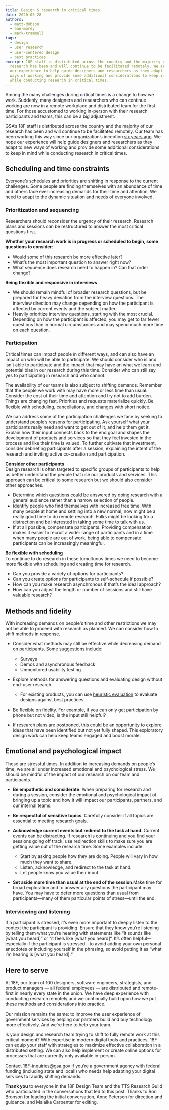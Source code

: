 ```yaml
---
title: Design & research in critical times
date: 2020-05-28
authors:
  - matt-dobson
  - ann-morey
  - mark-trammell
tags:
  - design
  - user research
  - user-centered design
  - best practices
excerpt: 18F staff is distributed across the country and the majority of our
  research has been and will continue to be facilitated remotely. We are sharing
  our experience to help guide designers and researchers as they adapt to new
  ways of working and provide some additional considerations to keep in mind
  while conducting research in critical times.
---
```

Among the many challenges during critical times is a change to how we work. Suddenly, many designers and researchers who can continue working are now in a remote workplace and distributed team for the first time. For those accustomed to working in-person with their research participants and teams, this can be a big adjustment.

GSA’s 18F staff is distributed across the country and the majority of our research has been and will continue to be facilitated remotely. Our team has been working this way since our organization’s inception [six years ago](https://18f.gsa.gov/2020/03/19/sixth-anniversary/). We hope our experience will help guide designers and researchers as they adapt to new ways of working and provide some additional considerations to keep in mind while conducting research in critical times.

## Scheduling and time constraints

Everyone’s schedules and priorities are shifting in response to the current challenges. Some people are finding themselves with an abundance of time and others face ever increasing demands for their time and attention. We need to adapt to the dynamic situation and needs of everyone involved.

### Prioritization and sequencing

Researchers should reconsider the urgency of their research. Research plans and sessions can be restructured to answer the most critical questions first.

**Whether your research work is in progress or scheduled to begin, some questions to consider**:

* Would some of this research be more effective later?
* What’s the most important question to answer right now?
* What sequence does research need to happen in? Can that order change?

**Being flexible and responsive in interviews**

* We should remain mindful of broader research questions, but be prepared for heavy deviation from the interview questions. The interview direction may change depending on how the participant is affected by current events and the subject matter.
* Heavily prioritize interview questions, starting with the most crucial. Depending on how the participant is affected, you may get to far fewer questions than in normal circumstances and may spend much more time on each question.

### Participation

Critical times can impact people in different ways, and can also have an impact on who will be able to participate. We should consider who is and isn’t able to participate and the impact that may have on what we learn and potential bias in our research during this time. Consider who can still say yes to participating in research and who cannot.

The availability of our teams is also subject to shifting demands. Remember that the people we work with may have more or less time than usual. Consider the cost of their time and attention and try not to add burden. Things are changing fast. Priorities and requests materialize quickly. Be flexible with scheduling, cancellations, and changes with short notice.

We can address some of the participation challenges we face by seeking to understand people’s reasons for participating. Ask yourself what your participants really need and want to get out of it, and help them get it. Explain how their input connects back to the end goal and shapes the development of products and services so that they feel invested in the process and like their time is valued. To further cultivate that investment, consider debriefing participants after a session, explaining the intent of the research and inviting active co-creation and participation.

**Consider other participants**  
Design research is often targeted to specific groups of participants to help us better understand the people that use our products and services. This approach can be critical to some research but we should also consider other approaches.

* Determine which questions could be answered by doing research with a general audience rather than a narrow selection of people.
* Identify people who find themselves with increased free time. With many people at home and settling into a new normal, now might be a really good time to do remote research. Folks might be looking for a distraction and be interested in taking some time to talk with us.
* If at all possible, compensate participants. Providing compensation makes it easier to recruit a wider range of participants and in a time when many people are out of work, being able to compensate participants can be increasingly meaningful.

**Be flexible with scheduling**  
To continue to do research in these tumultuous times we need to become more flexible with scheduling and creating time for research.

* Can you provide a variety of options for participants?
* Can you create options for participants to self-schedule if possible?
* How can you make research asynchronous if that’s the ideal approach?
* How can you adjust the length or number of sessions and still have valuable research?

## Methods and fidelity

With increasing demands on people's time and other restrictions we may not be able to proceed with research as planned. We can consider how to shift methods in response.

* Consider what methods may still be effective while decreasing demand on participants. Some suggestions include:

  * Surveys
  * Demos and asynchronous feedback
  * Unmonitored usability testing
* Explore methods for answering questions and evaluating design without end-user research.

  * For existing products, you can use [heuristic evaluation](https://methods.18f.gov/discover/heuristic-evaluation/) to evaluate designs against best practices.
* Be flexible on fidelity. For example, if you can only get participation by phone but not video, is the input still helpful?
* If research plans are postponed, this could be an opportunity to explore ideas that have been identified but not yet fully shaped. This exploratory design work can help keep teams engaged and boost morale.

## Emotional and psychological impact

These are stressful times. In addition to increasing demands on people’s time, we are all under increased emotional and psychological stress. We should be mindful of the impact of our research on our team and participants.

* **Be empathetic and considerate**. When preparing for research and during a session, consider the emotional and psychological impact of bringing up a topic and how it will impact our participants, partners, and our internal teams.
* **Be respectful of sensitive topics**. Carefully consider if all topics are essential to meeting research goals.
* **Acknowledge current events but redirect to the task at hand**. Current events can be distracting. If research is continuing and you find your sessions going off track, use redirection skills to make sure you are getting value out of the research time. Some examples include:

  * Start by asking people how they are doing. People will vary in how much they want to share.
  * Listen, acknowledge, and redirect to the task at hand.
  * Let people know you value their input.
* **Set aside more time than usual at the end of the session**.Make time for broad exploration and to answer any questions the participant may have. You may have to defer more questions than usual from participants—many of them particular points of stress—until the end.

### Interviewing and listening

If a participant is stressed, it’s even more important to deeply listen to the context the participant is providing. Ensure that they know you’re listening by telling them what you’re hearing with statements like “it sounds like \[what you heard]” or “it feels like \[what you heard]“. It’s often helpful—especially if the participant is stressed—to avoid adding your own personal anecdotes or including yourself in the phrasing, so avoid putting it as “what I’m hearing is \[what you heard].“

## Here to serve

At 18F, our team of 100 designers, software engineers, strategists, and product managers — all federal employees — are distributed and remote-first in nearly every state in the union. We have deep experience with conducting research remotely and we continually build upon how we put these methods and considerations into practice.

Our mission remains the same: to improve the user experience of government services by helping our partners build and buy technology more effectively. And we’re here to help your team.

Is your design and research team trying to shift to fully remote work at this critical moment? With expertise in modern digital tools and practices, 18F can equip your staff with strategies to maximize effective collaboration in a distributed setting. We can also help implement or create online options for processes that are currently only available in-person.

Contact 18F-inquiries@gsa.gov if you’re a government agency with federal funding (including state and local!) who needs help adapting your digital services to rapidly shifting demands.

**Thank you** to everyone in the 18F Design Team and the TTS Research Guild who participated in the conversations that led to this post. Thanks to Ron Bronson for leading the initial conversation, Anne Petersen for direction and guidance, and Malaika Carpenter for editing.

